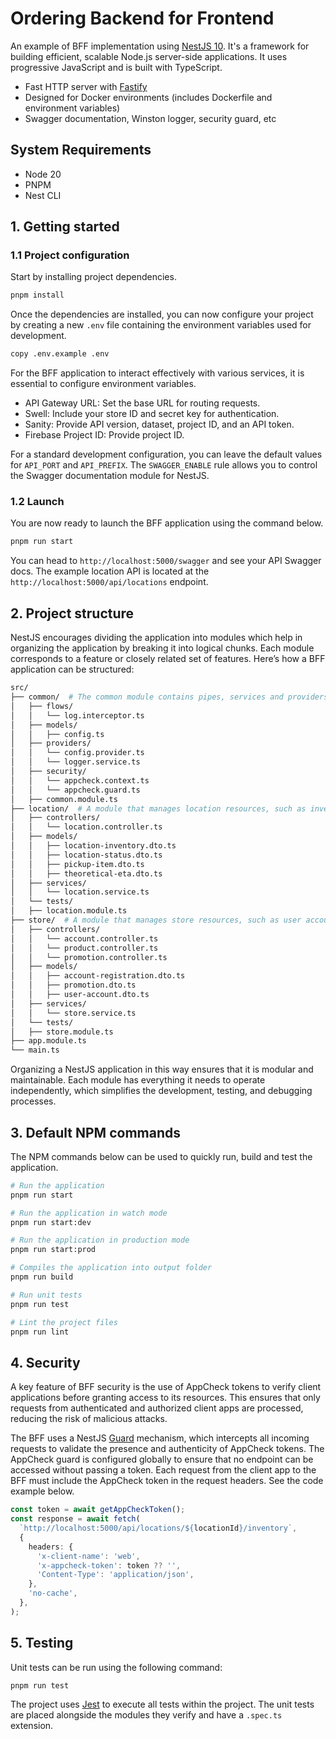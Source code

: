# Ordering Backend for Frontend

An example of BFF implementation using [NestJS 10](https://nestjs.com/). It's a framework for building efficient, scalable Node.js server-side applications. It uses progressive JavaScript and is built with TypeScript.

- Fast HTTP server with [Fastify](https://fastify.dev/)
- Designed for Docker environments (includes Dockerfile and environment variables)
- Swagger documentation, Winston logger, security guard, etc

## System Requirements

- Node 20
- PNPM
- Nest CLI

## 1. Getting started

### 1.1 Project configuration

Start by installing project dependencies.

```bash
pnpm install
```

Once the dependencies are installed, you can now configure your project by creating a new `.env` file containing the environment variables used for development.

```bash
copy .env.example .env
```

For the BFF application to interact effectively with various services, it is essential to configure environment variables.

- API Gateway URL: Set the base URL for routing requests.
- Swell: Include your store ID and secret key for authentication.
- Sanity: Provide API version, dataset, project ID, and an API token.
- Firebase Project ID: Provide project ID.

For a standard development configuration, you can leave the default values for `API_PORT` and `API_PREFIX`. The `SWAGGER_ENABLE` rule allows you to control the Swagger documentation module for NestJS. 

### 1.2 Launch

You are now ready to launch the BFF application using the command below.

```bash
pnpm run start
```

You can head to `http://localhost:5000/swagger` and see your API Swagger docs. The example location API is located at the `http://localhost:5000/api/locations` endpoint.

## 2. Project structure

NestJS encourages dividing the application into modules which help in organizing the application by breaking it into logical chunks. Each module corresponds to a feature or closely related set of features. Here’s how a BFF application can be structured:

```bash
src/
├── common/  # The common module contains pipes, services and providers that can be reused across different modules
│   ├── flows/
│   │   └── log.interceptor.ts
│   ├── models/
│   │   ├── config.ts
│   ├── providers/
│   │   └── config.provider.ts
│   │   └── logger.service.ts
│   ├── security/
│   │   └── appcheck.context.ts
│   │   └── appcheck.guard.ts
│   ├── common.module.ts
├── location/  # A module that manages location resources, such as inventory, status, pickup time, etc
│   ├── controllers/
│   │   └── location.controller.ts
│   ├── models/
│   │   ├── location-inventory.dto.ts
│   │   ├── location-status.dto.ts
│   │   ├── pickup-item.dto.ts
│   │   ├── theoretical-eta.dto.ts
│   ├── services/
│   │   └── location.service.ts
│   └── tests/
│   ├── location.module.ts
├── store/  # A module that manages store resources, such as user accounts, products, promotions, etc
│   ├── controllers/
│   │   └── account.controller.ts
│   │   └── product.controller.ts
│   │   └── promotion.controller.ts
│   ├── models/
│   │   ├── account-registration.dto.ts
│   │   ├── promotion.dto.ts
│   │   ├── user-account.dto.ts
│   ├── services/
│   │   └── store.service.ts
│   └── tests/
│   ├── store.module.ts
├── app.module.ts
└── main.ts
```

Organizing a NestJS application in this way ensures that it is modular and maintainable. Each module has everything it needs to operate independently, which simplifies the development, testing, and debugging processes.

## 3. Default NPM commands

The NPM commands below can be used to quickly run, build and test the application.

```bash
# Run the application
pnpm run start

# Run the application in watch mode
pnpm run start:dev

# Run the application in production mode
pnpm run start:prod

# Compiles the application into output folder
pnpm run build

# Run unit tests
pnpm run test

# Lint the project files
pnpm run lint
```

## 4. Security

A key feature of BFF security is the use of AppCheck tokens to verify client applications before granting access to its resources. This ensures that only requests from authenticated and authorized client apps are processed, reducing the risk of malicious attacks.

The BFF uses a NestJS [Guard](https://docs.nestjs.com/guards) mechanism, which intercepts all incoming requests to validate the presence and authenticity of AppCheck tokens. The AppCheck guard is configured globally to ensure that no endpoint can be accessed without passing a token. Each request from the client app to the BFF must include the AppCheck token in the request headers. See the code example below.

```ts
const token = await getAppCheckToken();
const response = await fetch(
  `http://localhost:5000/api/locations/${locationId}/inventory`,
  {
    headers: {
      'x-client-name': 'web',
      'x-appcheck-token': token ?? '',
      'Content-Type': 'application/json',
    },
    'no-cache',
  },
);
```

## 5. Testing

Unit tests can be run using the following command:

```bash
pnpm run test
```

The project uses [Jest](https://jestjs.io/) to execute all tests within the project. The unit tests are placed alongside the modules they verify and have a `.spec.ts` extension.
